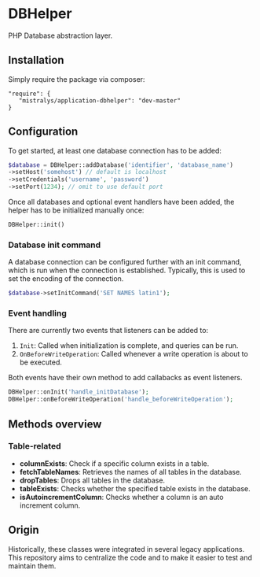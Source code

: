 # DBHelper

PHP Database abstraction layer.

## Installation

Simply require the package via composer:

```
"require": {
   "mistralys/application-dbhelper": "dev-master"
}
```

## Configuration

To get started, at least one database connection has to be added:

```php
$database = DBHelper::addDatabase('identifier', 'database_name')
->setHost('somehost') // default is localhost
->setCredentials('username', 'password')
->setPort(1234); // omit to use default port
```
Once all databases and optional event handlers have been added, the helper has to be initialized manually once:

```php
DBHelper::init()
```

### Database init command

A database connection can be configured further with an init command, which is run when
the connection is established. Typically, this is used to set the encoding of the connection.

```php
$database->setInitCommand('SET NAMES latin1');
```

### Event handling

There are currently two events that listeners can be added to: 

1. `Init`: Called when initialization is complete, and queries can be run.
2. `OnBeforeWriteOperation`: Called whenever a write operation is about to be executed.

Both events have their own method to add callabacks as event listeners.

```php
DBHelper::onInit('handle_initDatabase');
DBHelper::onBeforeWriteOperation('handle_beforeWriteOperation');
```

## Methods overview

### Table-related

- **columnExists**: Check if a specific column exists in a table.
- **fetchTableNames**: Retrieves the names of all tables in the database.
- **dropTables**: Drops all tables in the database.
- **tableExists**: Checks whether the specified table exists in the database.
- **isAutoincrementColumn**: Checks whether a column is an auto increment column.

## Origin

Historically, these classes were integrated in several legacy applications. This repository aims to centralize the code and to make it easier to test and maintain them.

